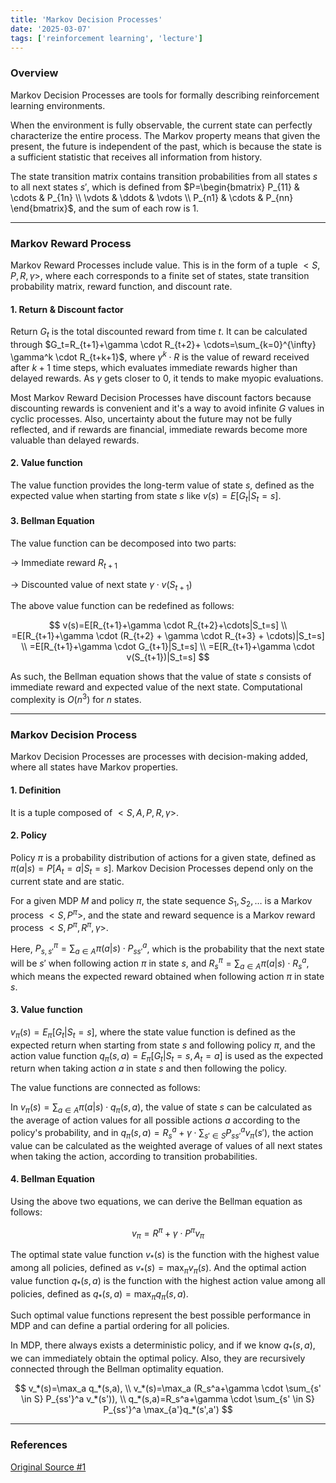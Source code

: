 ```yaml
---
title: 'Markov Decision Processes'
date: '2025-03-07'
tags: ['reinforcement learning', 'lecture']
---
```


### Overview

Markov Decision Processes are tools for formally describing reinforcement learning environments.

When the environment is fully observable, the current state can perfectly characterize the entire process. The Markov property means that given the present, the future is independent of the past, which is because the state is a sufficient statistic that receives all information from history.

The state transition matrix contains transition probabilities from all states $s$ to all next states $s'$, which is defined from $P=\begin{bmatrix} P_{11} & \cdots & P_{1n} \\ \vdots & \ddots & \vdots \\ P_{n1} & \cdots & P_{nn} \end{bmatrix}$, and the sum of each row is 1.

---

### Markov Reward Process

Markov Reward Processes include value. This is in the form of a tuple $<S, P, R, \gamma>$, where each corresponds to a finite set of states, state transition probability matrix, reward function, and discount rate.

#### 1. Return & Discount factor

Return $G_t$ is the total discounted reward from time $t$. It can be calculated through $G_t=R_{t+1}+\gamma \cdot R_{t+2}+ \cdots=\sum_{k=0}^{\infty} \gamma^k \cdot R_{t+k+1}$, where $\gamma^k \cdot R$ is the value of reward received after $k+1$ time steps, which evaluates immediate rewards higher than delayed rewards. As $\gamma$ gets closer to 0, it tends to make myopic evaluations.

Most Markov Reward Decision Processes have discount factors because discounting rewards is convenient and it's a way to avoid infinite $G$ values in cyclic processes. Also, uncertainty about the future may not be fully reflected, and if rewards are financial, immediate rewards become more valuable than delayed rewards.

#### 2. Value function

The value function provides the long-term value of state $s$, defined as the expected value when starting from state $s$ like $v(s)=E[G_t|S_t=s]$.

#### 3. Bellman Equation

The value function can be decomposed into two parts:

$\rightarrow$ Immediate reward $R_{t+1}$

$\rightarrow$ Discounted value of next state $\gamma \cdot v(S_{t+1})$

The above value function can be redefined as follows:

$$
v(s)=E[R_{t+1}+\gamma \cdot R_{t+2}+\cdots|S_t=s] \\
=E[R_{t+1}+\gamma \cdot (R_{t+2} + \gamma \cdot R_{t+3} + \cdots)|S_t=s] \\
=E[R_{t+1}+\gamma \cdot G_{t+1}|S_t=s] \\
=E[R_{t+1}+\gamma \cdot v(S_{t+1})|S_t=s]
$$

As such, the Bellman equation shows that the value of state $s$ consists of immediate reward and expected value of the next state. Computational complexity is $O(n^3)$ for $n$ states.

---

### Markov Decision Process

Markov Decision Processes are processes with decision-making added, where all states have Markov properties.

#### 1. Definition

It is a tuple composed of $<S, A, P, R, \gamma>$.

#### 2. Policy

Policy $\pi$ is a probability distribution of actions for a given state, defined as $\pi(a|s)=P[A_t=a|S_t=s]$. Markov Decision Processes depend only on the current state and are static.

For a given MDP $M$ and policy $\pi$, the state sequence $S_1, S_2, \dots$ is a Markov process $<S, P^{\pi}>$, and the state and reward sequence is a Markov reward process $<S,P^{\pi}, R^{\pi}, \gamma>$.

Here, $P_{s,s'}^{\pi}=\sum_{a \in A} \pi(a|s) \cdot P_{ss'}^a$, which is the probability that the next state will be $s'$ when following action $\pi$ in state $s$, and $R_s^{\pi}=\sum_{a \in A} \pi(a|s) \cdot R_{s}^a$, which means the expected reward obtained when following action $\pi$ in state $s$.

#### 3. Value function

$v_{\pi}(s)=E_{\pi}[G_t|S_t=s]$, where the state value function is defined as the expected return when starting from state $s$ and following policy $\pi$, and the action value function $q_{\pi}(s,a)=E_{\pi}[G_t|S_t=s, A_t=a]$ is used as the expected return when taking action $a$ in state $s$ and then following the policy.

The value functions are connected as follows:

In $v_{\pi}(s)=\sum_{a \in A} \pi(a|s) \cdot q_{\pi}(s,a)$, the value of state $s$ can be calculated as the average of action values for all possible actions $a$ according to the policy's probability, and in $q_{\pi}(s,a)=R_s^a + \gamma \cdot \sum_{s' \in S} P_{ss'}^a v_{\pi}(s')$, the action value can be calculated as the weighted average of values of all next states when taking the action, according to transition probabilities.

#### 4. Bellman Equation

Using the above two equations, we can derive the Bellman equation as follows:

$$
v_{\pi}=R^{\pi}+\gamma \cdot P^{\pi}v_{\pi}
$$

The optimal state value function $v_*(s)$ is the function with the highest value among all policies, defined as $v_*(s)=\max_{\pi}v_{\pi}(s)$. And the optimal action value function $q_*(s,a)$ is the function with the highest action value among all policies, defined as $q_*(s,a)=\max_{\pi}q_{\pi}(s,a)$.

Such optimal value functions represent the best possible performance in MDP and can define a partial ordering for all policies.

In MDP, there always exists a deterministic policy, and if we know $q_*(s, a)$, we can immediately obtain the optimal policy. Also, they are recursively connected through the Bellman optimality equation.

$$
v_*(s)=\max_a q_*(s,a), \\
v_*(s)=\max_a (R_s^a+\gamma \cdot \sum_{s' \in S} P_{ss'}^a v_*(s')), \\
q_*(s,a)=R_s^a+\gamma \cdot \sum_{s' \in S} P_{ss'}^a \max_{a'}q_*(s',a')
$$

---

### References

[Original Source #1](https://davidstarsilver.wordpress.com/wp-content/uploads/2025/04/lecture-2-mdp.pdf)



